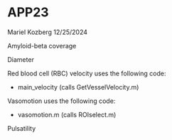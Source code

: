 # APP23
Mariel Kozberg
12/25/2024 

Amyloid-beta coverage  

Diameter


Red blood cell (RBC) velocity uses the following code: 
- main_velocity (calls GetVesselVelocity.m) 

Vasomotion uses the following code: 
- vasomotion.m (calls ROIselect.m) 

Pulsatility 

